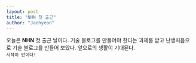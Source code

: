 ```yaml
---
layout: post
title: "NHN 첫 출근"
author: "Jaehyeon"
---
```


오늘은 **NHN** 첫 출근 날이다. 기술 블로그를 만들어야 한다는 과제를 받고 난생처음으로 기술 블로그를 만들어 보았다. 앞으로의 생활이 기대된다.<br> 
`시작이 반이다!`
